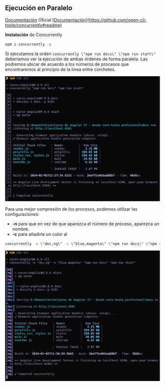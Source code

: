## Ejecución en Paralelo

[Documentación](https://github.com/open-cli-tools/concurrently#readme) Oficial
[[Documentación](https://github.com/open-cli-tools/concurrently#readme)](https://github.com/open-cli-tools/concurrently#readme)

**Instalación** de Concurrently

```bash
npm i concurrently -g
```

Si ejecutamos la orden `concurrently \"npm run docs\" \"npm run start\"` deberíamos ver la ejecución de ambas órdenes de forma paralela. Las podremos ubicar de acuerdo a los números de procesos que encontraremos al principio de la línea entre corchetes.

![Concurrently base](../assets/csc.png)

Para una mejor compresión de los procesos, podemos utilizar las configuraciones:

* **-n** para que en vez de que aparezca el número de proceso, aparezca un nombre.
* **-c** para añadirle un color al

```bash
concurrently -n \"doc,ng\" -c \"blue,magenta\" \"npm run docs\" \"npm run start\"
```

![Concurrently con minima configuracion](../assets/ccc.png)
